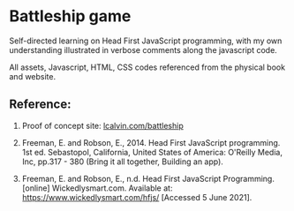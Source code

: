 # Battleship game 
Self-directed learning on Head First JavaScript programming, 
with my own understanding illustrated in verbose comments along the javascript code.

All assets, Javascript, HTML, CSS codes referenced from the physical book and website.

## Reference: 
1. Proof of concept site: [lcalvin.com/battleship](lcalvin.com/battleship)
2. Freeman, E. and Robson, E., 2014. 
   Head First JavaScript programming. 1st ed. 
   Sebastopol, California, United States of America:
   O'Reilly Media, Inc, 
   pp.317 - 380 (Bring it all together, Building an app).

3. Freeman, E. and Robson, E., n.d. 
   Head First JavaScript Programming. [online] Wickedlysmart.com. 
   Available at: <https://www.wickedlysmart.com/hfjs/> 
   [Accessed 5 June 2021].